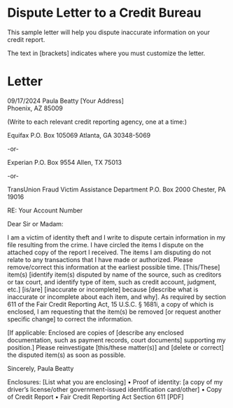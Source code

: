 # Dispute Letter to a Credit Bureau
This sample letter will help you dispute inaccurate information on your credit report.

The text in [brackets] indicates where you must customize the letter.

# Letter
09/17/2024
Paula Beatty
[Your Address]   
Phoenix, AZ 85009

(Write to each relevant credit reporting agency, one at a time:)

Equifax P.O. Box 105069 Atlanta, GA 30348-5069

-or-

Experian P.O. Box 9554 Allen, TX 75013

-or-

TransUnion Fraud Victim Assistance Department P.O. Box 2000 Chester, PA 19016

RE: Your Account Number 

Dear Sir or Madam:

I am a victim of identity theft and I write to dispute certain information in my file resulting from the crime. I have circled the items I dispute on the attached copy of the report I received. The items I am disputing do not relate to any transactions that I have made or authorized. Please remove/correct this information at the earliest possible time.
[This/These] item(s) [identify item(s) disputed by name of the source, such as creditors or tax court, and identify type of item, such as credit account, judgment, etc.] [is/are] [inaccurate or incomplete] because [describe what is inaccurate or incomplete about each item, and why]. As required by section 611 of the Fair Credit Reporting Act, 15 U.S.C. § 1681i, a copy of which is enclosed, I am requesting that the item(s) be removed [or request another specific change] to correct the information.

[If applicable: Enclosed are copies of [describe any enclosed documentation, such as payment records, court documents] supporting my position.] Please reinvestigate [this/these matter(s)] and [delete or correct] the disputed item(s) as soon as possible.

Sincerely,
Paula Beatty

Enclosures: [List what you are enclosing]
	•	Proof of identity: [a copy of my driver’s license/other government-issued identification card/other]
	•	Copy of Credit Report
	•	Fair Credit Reporting Act Section 611 [PDF]
